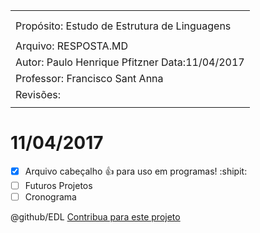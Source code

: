 <table>
<tr><td></td></tr>      
<tr><td></td></tr> 
<tr><td>Propósito: Estudo de Estrutura de Linguagens </td></tr> 
<tr><td></td></tr> 
<tr><td>Arquivo: RESPOSTA.MD                        </td></tr>    
<tr><td>Autor: Paulo Henrique Pfitzner  Data:11/04/2017</td></tr> 
<tr><td>Professor: Francisco Sant Anna                </td></tr> 
<tr><td>Revisões:                                    </td></tr> 
<tr><td></td></tr> 
</table>

# 11/04/2017

<!-- RESPOSTA.md -->

- [x] Arquivo cabeçalho :+1: para uso em programas! :shipit:
- [ ] Futuros Projetos
- [ ] Cronograma

@github/EDL
[Contribua para este projeto](/tarefa01/RESPOSTA.md)
